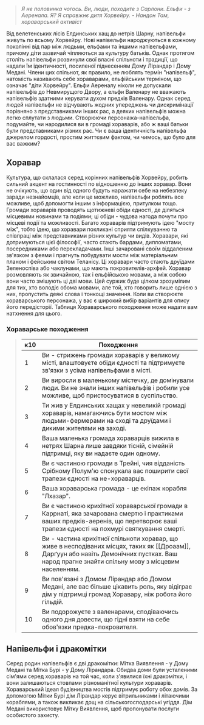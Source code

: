 > _Я не половинка чогось. Ви, люди, походите з Сарлони. Ельфи - з Аеренала. Я? Я справжнє дитя Хорвейру._
> _- Нандон Там, хораварський активіст_

Від велетенських лісів Елдинських хащ до нетрів Шарну, напівельфи живуть по всьому Хорвейру. Нові напівельфи народжуються в кожному поколінні від пар між людьми, ельфами та іншими напівельфами, причому діти зазвичай чіпляються за культуру батьків. Однак протягом століть напівельфи розвинули свої власні спільноти і традиції, що надали їм ідентичності, посиленої піднесенням Дому Лірандар і Дому Медані. Члени цих спільнот, як правило, не люблять термін "напівельф", натомість називають себе хораварами, ельфійським терміном, що означає "діти Хорвейру".
Ельфи Аереналу ніколи не допускали напівельфів до Невмирущого Двору, а ельфи Валенару не вважають напівельфів здатними керувати духом предків Валенару. Однак серед людей напівельфи не відчувають жодних упереджень чи дискримінації порівняно з представниками інших рас, а деяких напівельфів можна легко сплутати з людьми.
Створюючи персонажа-напівельфа, подумайте, чи народилися ви в громаді хораварів, або ж ваші батьки були представниками різних рас. Чи є ваша ідентичність напівельфа джерелом гордості, простим життєвим фактом, чи чимось, що було для вас важким?

## Хоравар
Культура, що склалася серед корінних напівельфів Хорвейру, робить сильний акцент на гостинності по відношенню до інших хоравар. Вони не очікують, що один від одного будуть наражати себе на небезпеку заради незнайомців, але коли це можливо, напівельфи роблять все можливе, щоб допомогти іншим з інформацією, притулком тощо. Громади хораварів проводять щотижневі обіди єдності, де діляться місцевими новинами та подіями; ці обіди - чудова нагода почути про місцеві події та можливості.
Багато хораварів підтримують ідею "мосту між", тобто ідею, що хоравари покликані сприяти спілкуванню та співпраці між представниками різних культур чи видів. Хоравари, які дотримуються цієї філософії, часто стають бардами, дипломатами, посередниками або перекладачами. Інші зачаровані своїм віддаленим зв'язком з феями і прагнуть побудувати мости між матеріальним планом і фейським світом Теланісу. Ці хоравари часто стають друїдами Зеленоспіва або чаклунами, що мають покровителів-архфей.
Хоравар розмовляють як звичайною, так і ельфійською мовами, а між собою вони часто змішують ці дві мови. Цей суржик буде цілком зрозумілим для тих, хто володіє обома мовами, але той, хто говорить лише однією з них, пропустить деякі слова і тонкощі значення.
Коли ви створюєте хораварського персонажа, у вас є широкий вибір варіантів для опису його передісторії. Таблиця Хораварського походження може надати вам натхнення для цього.

### Хораварське походження
> | **к10** | **Походження** |
> | --- | --- |
> | 1       | Ви - стрижень громади хораварів у великому місті, влаштовуєте обіди єдності та підтримуєте зв'язки з усіма напівельфами в місті. |
> | 2 | Ви виросли в маленькому містечку, де домінували люди. Ви не знали інших напівельфів і робили усе можливе, щоб пристосуватися в суспільство. |
> | 3 | Ти жив у Елдинських хащах у невеликій громаді хораварів, намагаючись бути мостом між людьми-фермерами на сході та друїдами і дикими жителями на заході. |
> | 4 | Ваша маленька громада хораварців вижила в нетрях Шарна лише завдяки тісній, сімейній підтримці, яку ви надаєте один одному. |
> | 5 | Ви є частиною громади в Трейні, чия відданість Срібному Полум'ю спонукала вас поширити свої трапези єдності на не-хораварців. |
> | 6 | Ваша хораварська громада - це екіпаж корабля "Лхазар". |
> | 7 | Ви є частиною крихітної хораварської громади в Каррнаті, яка зачарована смертю і практиками ваших предків-аеренів, що перетворює ваші трапези єдності на похмурі святкування смерті. |
> | 8 | Ви - частина крихітної спільноти хоравар, що живе в несподіваних місцях, таких як [[Дроаам]], Дарґуун або навіть Демонічних пустках. Ваш народ прагне знайти спільну мову з місцевим населенням. |
> | 9 | Ви пов'язані з Домом Лірандар або Домом Медані, але вас більше цікавить роль, яку відіграє дім у підтримці громад Хоравару, ніж робота його гільдій. |
> | 10 | Ви подорожуєте з валенарами, сподіваючись одного дня довести, що гідні взяти на себе обов'язки предка-покровителя. |

## Напівельфи і дракомітки
Серед родин напівельфів є дві дракомітки: Мітка Виявлення - у Дому Медані та Мітка Бурі - у Дому Лірандара. Обидва доми були усталеними сім'ями серед хораварів на той час, коли з'явилися їхні дракомітки, і вони залишаються стовпами різноманітної культури хораварів. Хораварський ідеал будівництва мостів підтримує роботу обох домів.
За допомогою Мітки Бурі дім Лірандар керує вітрильниками і літаючими кораблями, а також викликає дощ на сільськогосподарські угіддя. Дім Медані використовує Мітку Виявлення, щоб пропонувати послуги особистого захисту.

